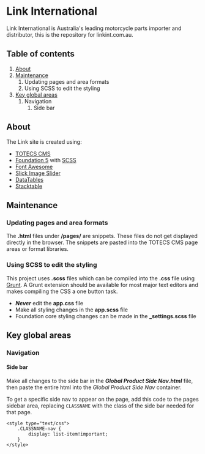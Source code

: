 # Link International
Link International is Australia's leading motorcycle parts importer and distributor, this is the repository for linkint.com.au.

## Table of contents
1. [About](#about)
2. [Maintenance](#maintenance)
	1. Updating pages and area formats
	2. Using SCSS to edit the styling
3. [Key global areas](#areas)
	1. Navigation
		1. Side bar





## About <a name="about"></a>
The Link site is created using:
* [TOTECS CMS](http://www.totecs.com/index_page.html)
* [Foundation 5](http://foundation.zurb.com/sites/docs/v/5.5.3/) with [SCSS](http://sass-lang.com/)
* [Font Awesome](http://fontawesome.io/icons/)
* [Slick Image Slider](http://kenwheeler.github.io/slick/)
* [DataTables](https://datatables.net/)
* [Stacktable](http://johnpolacek.github.io/stacktable.js/)


## Maintenance <a name="maintenance"></a>

### Updating pages and area formats
The **.html** files under **/pages/** are snippets. These files do not get displayed directly in the browser. The snippets are pasted into the TOTECS CMS page areas or format libraries.

### Using SCSS to edit the styling
This project uses **.scss** files which can be compiled into the **.css** file using [Grunt](http://gruntjs.com/getting-started). A Grunt extension should be available for most major text editors and makes compiling the CSS a one button task.

- **_Never_** edit the **app.css** file
- Make all styling changes in the **app.scss** file
- Foundation core styling changes can be made in the **_settings.scss** file

## Key global areas <a name="areas"></a>

### Navigation
#### Side bar

Make all changes to the side bar in the **_Global Product Side Nav.html_** file, then paste the entire html into the _Global Product Side Nav_ container.

To get a specific side nav to appear on the page, add this code to the pages sidebar area, replacing ```CLASSNAME``` with the class of the side bar needed for that page.

```
<style type="text/css">
	.CLASSNAME-nav {
		display: list-item!important;
	}
</style>
```
